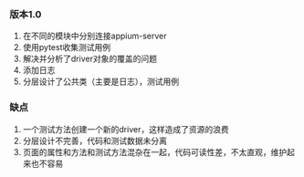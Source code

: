### 版本1.0
1. 在不同的模块中分别连接appium-server
2. 使用pytest收集测试用例
3. 解决并分析了driver对象的覆盖的问题
4. 添加日志
5. 分层设计了公共类（主要是日志），测试用例

### 缺点
1. 一个测试方法创建一个新的driver，这样造成了资源的浪费
2. 分层设计不完善，代码和测试数据未分离
3. 页面的属性和方法和测试方法混杂在一起，代码可读性差，不太直观，维护起来也不容易